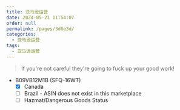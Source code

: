 ```yaml
---
title: 亚马逊运营
date: 2024-05-21 11:54:07
order: null
permalink: /pages/3d6e3d/
categories: 
  - 亚马逊运营
tags: 
  - 亚马逊运营
---
```


> If you're not careful they're going to fuck up your good work!

- B09VB12M1B (SFQ-16WT)
  - [x] Canada
  - [ ] Brazil - ASIN does not exist in this marketplace
  - [ ] Hazmat/Dangerous Goods Status
